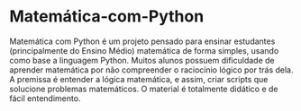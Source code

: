 # Matemática-com-Python
Matemática com Python é um projeto pensado para ensinar estudantes (principalmente do Ensino Médio) matemática de forma simples, usando como base a linguagem Python. Muitos alunos possuem dificuldade de aprender matemática por não compreender o raciocínio lógico por trás dela. A premissa é entender a lógica matemática, e assim, criar scripts que solucione problemas matemáticos. O material é totalmente didático e de fácil entendimento.
